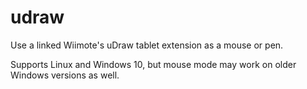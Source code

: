 # udraw
Use a linked Wiimote's uDraw tablet extension as a mouse or pen.

Supports Linux and Windows 10, but mouse mode may work on older Windows versions as well.
